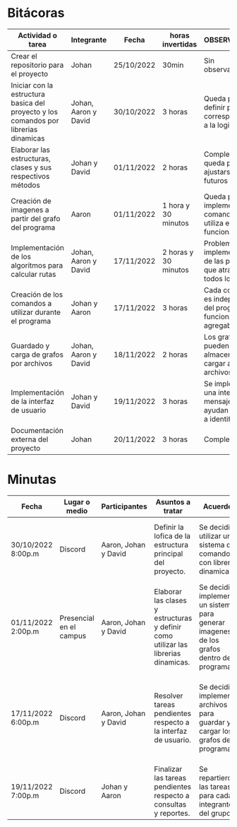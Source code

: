 # Bitácoras

Actividad o tarea | Integrante | Fecha | horas invertidas | OBSERVACIONES
---|---|---|---|---
Crear el repositorio para el proyecto | Johan | 25/10/2022 | 30min | Sin observaciones.
Iniciar con la estructura basica del proyecto y los comandos por librerias dinamicas | Johan, Aaron y David | 30/10/2022 | 3 horas | Queda pendiente definir problemas correspondientes a la logica inicial.
Elaborar las estructuras, clases y sus respectivos métodos | Johan y David | 01/11/2022 | 2 horas | Completado, queda pendiente ajustarse a futuros cambios.
Creación de imagenes a partir del grafo del programa | Aaron | 01/11/2022 | 1 hora y 30 minutos | Queda pendiente implementar el comando que utiliza esta funcionalidad.
Implementación de los algoritmos para calcular rutas | Johan, Aaron y David | 17/11/2022 | 2 horas y 30 minutos | Problemas con la implementacion de las personas que atraviesan todos los nodos.
Creación de los comandos a utilizar durante el programa | Johan y Aaron | 17/11/2022 | 3 horas | Cada comando es independiente del programa y funciona como un agregable.
Guardado y carga de grafos por archivos | Johan, Aaron y David | 18/11/2022 | 2 horas | Los grafos se pueden almacenar y cargar a partir de archivos binarios.
Implementación de la interfaz de usuario | Johan y David | 19/11/2022 | 3 horas | Se implemento una interfaz con mensajes que ayudan al usuario a identificarse.
Documentación externa del proyecto | Johan | 20/11/2022 | 3 horas | Completado.

# Minutas

Fecha | Lugar o medio | Participantes | Asuntos a tratar | Acuerdos | Asuntos pendientes
---|---|---|---|---|---
30/10/2022 8:00p.m | Discord | Aaron, Johan y David | Definir la lofica de la estructura principal del proyecto. | Se decidió utilizar un sistema de comandos con librerias dinamicas | Repartir las tareas y empezar con la creación de las estructuras.
01/11/2022 2:00p.m | Presencial en el campus | Aaron, Johan y David | Elaborar las clases y estructuras y definir como utilizar las librerias dinamicas. | Se decidió implementar un sistema para generar imagenes de los grafos dentro del programa. | Ninguno.
17/11/2022 6:00p.m | Discord | Aaron, Johan y David | Resolver tareas pendientes respecto a la interfaz de usuario. | Se decidió implementar archivos para guardar y cargar los grafos del programa. | Definir el metodo para obtener las rutas a seguir por las personas durante la simulacion.
19/11/2022 7:00p.m | Discord | Johan y Aaron | Finalizar las tareas pendientes respecto a consultas y reportes. | Se repartieron las tareas para cada integrante del grupo. | Entregar el proyecto una vez finalizado.
